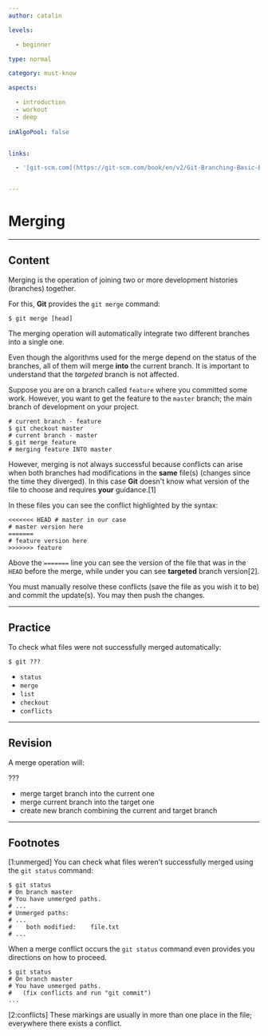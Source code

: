 ```yaml
---
author: catalin

levels:

  - beginner

type: normal

category: must-know

aspects:

  - introduction
  - workout
  - deep
  
inAlgoPool: false


links:

  - '[git-scm.com](https://git-scm.com/book/en/v2/Git-Branching-Basic-Branching-and-Merging){website}'


---
```


# Merging

---
## Content

Merging is the operation of joining two or more development histories (branches)  together.

 For this, **Git** provides the `git merge` command:
```
$ git merge [head]
```

The merging operation will automatically integrate two different branches into a single one.

Even though the algorithms used for the merge depend on the status of the branches, all of them will merge **into** the current branch. It is important to understand that the *targeted* branch is not affected.

Suppose you are on a branch called `feature` where you committed some work. However, you want to get the feature to the `master` branch; the main branch of development on your project.
```
# current branch - feature
$ git checkout master
# current branch - master
$ git merge feature
# merging feature INTO master
```

However, merging is not always successful because conflicts can arise when both branches had modifications in the **same** file(s) (changes since the time they diverged). In this case **Git** doesn't know what version of the file to choose and requires **your** guidance.[1]

In these files you can see the conflict highlighted by the syntax:
```
<<<<<<< HEAD # master in our case
# master version here
=======
# feature version here
>>>>>>> feature

```
Above the `=======` line you can see the version of the file that was in the `HEAD` before the merge, while under you can see **targeted** branch version[2].

You must manually resolve these conflicts (save the file as you wish it to be) and commit the update(s). You may then push the changes.

---
## Practice

To check what files were not successfully merged automatically:

```
$ git ???
```


* `status`
* `merge`
* `list`
* `checkout`
* `conflicts`

---
## Revision

A merge operation will:

???


* merge target branch into the current one
* merge current branch into the target one
* create new branch combining the current and target branch

---
## Footnotes
[1:unmerged]
You can check what files weren't successfully  merged using the `git status` command:
```
$ git status
# On branch master
# You have unmerged paths.
# ...
# Unmerged paths:
# ...
#    both modified:    file.txt
# ...
```
When a merge conflict occurs the `git status` command even provides you directions on how to proceed.
```
$ git status
# On branch master
# You have unmerged paths.
#   (fix conflicts and run "git commit")
...
```
[2:conflicts]
These markings are usually in more than one place in the file; everywhere there exists a conflict.
 
